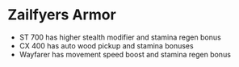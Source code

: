 # Zailfyers Armor
* ST 700 has higher stealth modifier and stamina regen bonus
* CX 400 has auto wood pickup and stamina bonuses
* Wayfarer has movement speed boost and stamina regen bonus

